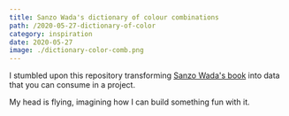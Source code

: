 ```yaml
---
title: Sanzo Wada's dictionary of colour combinations
path: /2020-05-27-dictionary-of-color
category: inspiration
date: 2020-05-27
image: ./dictionary-color-comb.png
---
```


I stumbled upon this repository transforming [Sanzo Wada's book](https://coloursmayvary.com/products/copy-of-a-dictionary-of-colour-combinations-by-sanzo-wada) into data that you can consume in a project.

My head is flying, imagining how I can build something fun with it.
